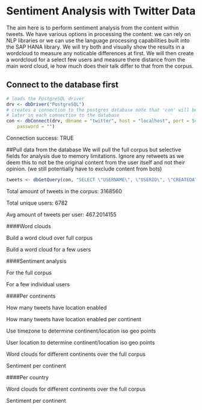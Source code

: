 # Sentiment Analysis with Twitter Data





The aim here is to perform sentiment analysis from the content within tweets. We have various options in processing the content: we can rely on NLP libraries or we can use the language processing capabilities built into the SAP HANA library. We will try both and visually show the results in a wordcloud to measure any noticable differences at first.
We will then create a wordcloud for a select few users and measure there distance from the main word cloud, ie how much does their talk differ to that from the corpus.

## Connect to the database first

```r
# loads the PostgreSQL driver
drv <- dbDriver("PostgreSQL")
# creates a connection to the postgres database note that 'con' will be used
# later in each connection to the database
con <- dbConnect(drv, dbname = "twitter", host = "localhost", port = 5432, user = "postgres", 
    password = "")
```

Connection success: TRUE

##Pull data from the database
We will pull the full corpus but selective fields for analysis due to memory limitations.
Ignore any retweets as we deem this to not be the original content from the user itself and not their opinion.
(we still potentially have to exclude content from bots)


```r
tweets <- dbGetQuery(con, "SELECT \"USERNAME\", \"USERID\", \"CREATEDAT\", \"CONTENT\",\"GEO_ENABLED\", \"LATITUDE\", \"LONGITUDE\", \"LOCATION\", \"TIMEZONE\" from main.experiment_tweets_shortest where \"RETWEET\" = 0")
```

Total amount of tweets in the corpus: 3168560

Total unique users: 6782

Avg amount of tweets per user: 467.2014155

####Word clouds

Build a word cloud over full corpus


Build a word cloud for a few users


####Sentiment analysis

For the full corpus


For a few individual users


####Per continents

How many tweets have location enabled

How many tweets have location enabled per continent

Use timezone to determine continent/location iso geo points

User location to determine continent/location iso geo points

Word clouds for different continents over the full corpus

Sentiment per continent


####Per country

Word clouds for different continents over the full corpus

Sentiment per continent
